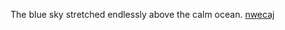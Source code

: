 The blue sky stretched endlessly above the calm ocean. <a href="https://en.ueh.edu.vn/new-free-robux_KB13XI.pdf">nwecaj</a>
